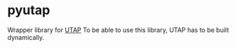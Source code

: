 # pyutap
Wrapper library for [UTAP](https://github.com/UPPAALModelChecker/utap)
To be able to use this library, UTAP has to be built dynamically.

